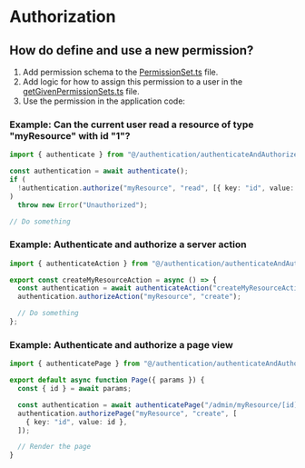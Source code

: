 # Authorization

## How do define and use a new permission?

1. Add permission schema to the [PermissionSet.ts](../apps/app/src/authentication/PermissionSet.ts) file.
2. Add logic for how to assign this permission to a user in the [getGivenPermissionSets.ts](../apps/app/src/authentication/getGivenPermissionSets.ts) file.
3. Use the permission in the application code:

### Example: Can the current user read a resource of type "myResource" with id "1"?

```ts
import { authenticate } from "@/authentication/authenticateAndAuthorize";

const authentication = await authenticate();
if (
  !authentication.authorize("myResource", "read", [{ key: "id", value: "1" }])
)
  throw new Error("Unauthorized");

// Do something
```

### Example: Authenticate and authorize a server action

```ts
import { authenticateAction } from "@/authentication/authenticateAndAuthorize";

export const createMyResourceAction = async () => {
  const authentication = await authenticateAction("createMyResourceAction");
  authentication.authorizeAction("myResource", "create");

  // Do something
};
```

### Example: Authenticate and authorize a page view

```ts
import { authenticatePage } from "@/authentication/authenticateAndAuthorize";

export default async function Page({ params }) {
  const { id } = await params;

  const authentication = await authenticatePage("/admin/myResource/[id]");
  authentication.authorizePage("myResource", "create", [
    { key: "id", value: id },
  ]);

  // Render the page
}
```
